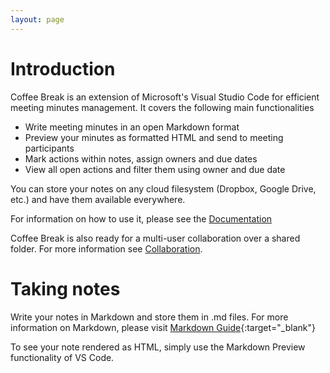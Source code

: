 ```yaml
---
layout: page
---
```


# Introduction

Coffee Break is an extension of Microsoft's Visual Studio Code for efficient meeting minutes management. It covers the following main functionalities

- Write meeting minutes in an open Markdown format
- Preview your minutes as formatted HTML and send to meeting participants
- Mark actions within notes, assign owners and due dates
- View all open actions and filter them using owner and due date

You can store your notes on any cloud filesystem (Dropbox, Google Drive, etc.) and have them available everywhere.

For information on how to use it, please see the [Documentation](../howto)

Coffee Break is also ready for a multi-user collaboration over a shared folder. For more information see [Collaboration](../collaboration).

# Taking notes

Write your notes in Markdown and store them in .md files. For more information on Markdown, please visit [Markdown Guide](https://www.markdownguide.org/){:target="_blank"}

To see your note rendered as HTML, simply use the Markdown Preview functionality of VS Code.

